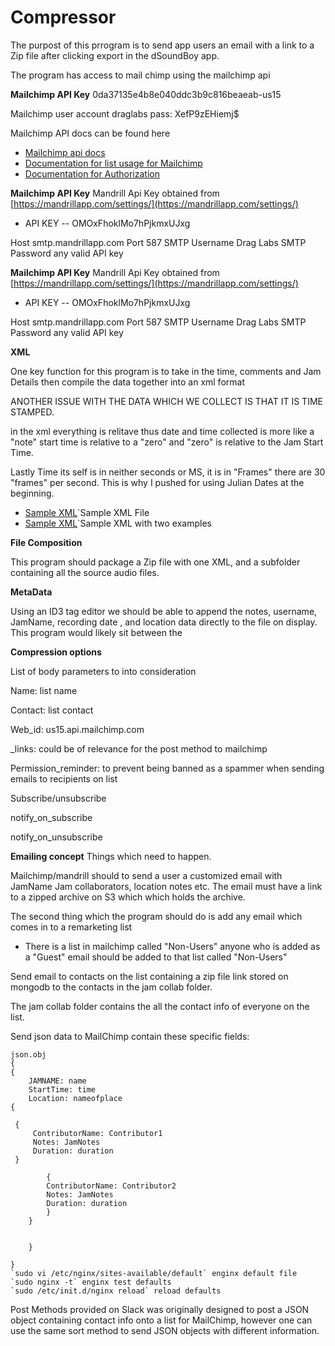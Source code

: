 # Compressor

The purpost of this prrogram is to send app users an email with a link to a 
Zip file after clicking export in the dSoundBoy app. 

The program has access to mail chimp using the mailchimp api


**Mailchimp API Key**
0da37135e4b8e040ddc3b9c816beaeab-us15

Mailchimp user account
draglabs
pass:  XefP9zEHiemj$

Mailchimp API docs can be found here

* [Mailchimp api docs](http://developer.mailchimp.com/documentation/mailchimp/reference/overview/) 
* [Documentation for list usage for Mailchimp](http://developer.mailchimp.com/documentation/mailchimp/reference/lists/)
* [Documentation for Authorization](http://developer.mailchimp.com/documentation/mailchimp/reference/authorized-apps/#)

**Mailchimp API Key**
Mandrill Api Key obtained from [https://mandrillapp.com/settings/](https://mandrillapp.com/settings/)

* API KEY --  OMOxFhoklMo7hPjkmxUJxg

Host smtp.mandrillapp.com
Port 587
SMTP Username Drag Labs
SMTP Password any valid API key

**Mailchimp API Key**
Mandrill Api Key obtained from [https://mandrillapp.com/settings/](https://mandrillapp.com/settings/)

* API KEY --  OMOxFhoklMo7hPjkmxUJxg

Host smtp.mandrillapp.com
Port 587
SMTP Username Drag Labs
SMTP Password any valid API key

**XML**  

One key function for this program is to take in the time, comments and Jam Details then
compile the data together into an xml format

ANOTHER ISSUE WITH THE DATA WHICH WE COLLECT IS THAT IT IS TIME STAMPED. 

in the xml everything is relitave thus date and time collected is more like a "note"
start time is relative to a "zero" and "zero" is relative to the Jam Start Time. 

Lastly Time its self is in neither seconds or MS, it is in "Frames" there are 30 "frames" per second. 
This is why I pushed for using Julian Dates at the beginning. 

* [Sample XML](SampleXML.xml)`Sample XML File
* [Sample XML](SampleTwoTrackXML.xml)`Sample XML with two examples

**File Composition**

This program should package a Zip file with one XML, and a subfolder containing all the source audio files. 

**MetaData**

Using an ID3 tag editor we should be able to append the notes, username, JamName, recording date , and location data 
    directly to the file on display. This program would likely sit between the 

**Compression options**



List of body parameters to into consideration

Name: list name

Contact: list contact

Web_id: us15.api.mailchimp.com

_links: could be of relevance for the post method to mailchimp

Permission_reminder: to prevent being banned as a spammer when sending emails to recipients on list

Subscribe/unsubscribe

notify_on_subscribe

notify_on_unsubscribe

**Emailing concept**
Things which need to happen. 

Mailchimp/mandrill should to send a user a customized email with JamName
Jam collaborators, location notes etc. The email must have a link to a 
zipped archive on S3 which which holds the archive. 

The second thing which the program should do is add any email which comes in to a remarketing list
   - There is a list in mailchimp called "Non-Users" anyone who is added
   as a "Guest" email should be added to that list called "Non-Users"


Send email to contacts on the list 
containing a zip file link stored on mongodb to the contacts in the jam collab folder.

The jam collab folder contains the all the contact info of everyone on the list. 

Send json data to MailChimp contain these specific fields:

    json.obj
    {
    {
        JAMNAME: name
        StartTime: time
        Location: nameofplace
    {
     
     {
         ContributorName: Contributor1
         Notes: JamNotes
         Duration: duration   
     }
     
            {
            ContributorName: Contributor2
            Notes: JamNotes
            Duration: duration
            }
        }
        
    
        } 

    }
    `sudo vi /etc/nginx/sites-available/default` enginx default file
    `sudo nginx -t` enginx test defaults
    `sudo /etc/init.d/nginx reload` reload defaults
 Post Methods provided on Slack was originally designed to post a JSON object 
 containing contact info onto a list for MailChimp, however one can use the same sort
 method to send JSON objects with different information.
